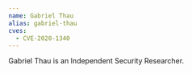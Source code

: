 ```yaml
---
name: Gabriel Thau
alias: gabriel-thau
cves:
  - CVE-2020-1340
---
```

Gabriel Thau is an Independent Security Researcher.